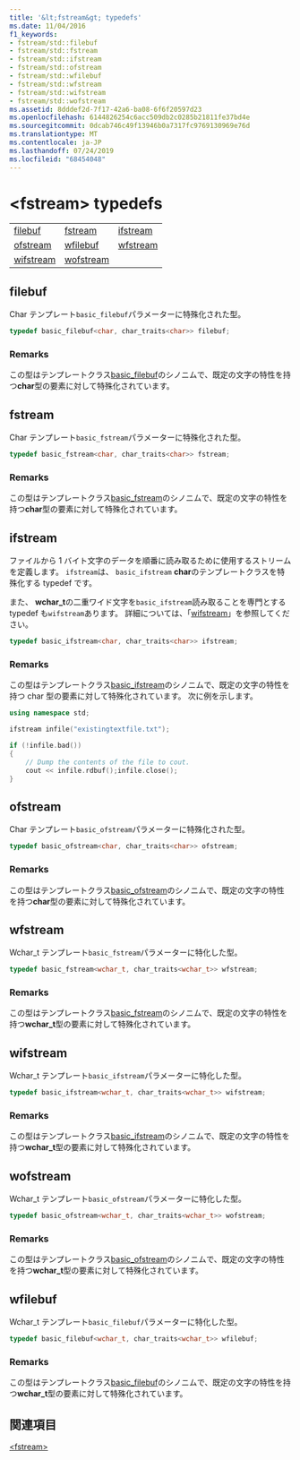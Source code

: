 ```yaml
---
title: '&lt;fstream&gt; typedefs'
ms.date: 11/04/2016
f1_keywords:
- fstream/std::filebuf
- fstream/std::fstream
- fstream/std::ifstream
- fstream/std::ofstream
- fstream/std::wfilebuf
- fstream/std::wfstream
- fstream/std::wifstream
- fstream/std::wofstream
ms.assetid: 8dddef2d-7f17-42a6-ba08-6f6f20597d23
ms.openlocfilehash: 6144826254c6acc509db2c0285b21811fe37bd4e
ms.sourcegitcommit: 0dcab746c49f13946b0a7317fc9769130969e76d
ms.translationtype: MT
ms.contentlocale: ja-JP
ms.lasthandoff: 07/24/2019
ms.locfileid: "68454048"
---
```

# <a name="ltfstreamgt-typedefs"></a>&lt;fstream&gt; typedefs

||||
|-|-|-|
|[filebuf](#filebuf)|[fstream](#fstream)|[ifstream](#ifstream)|
|[ofstream](#ofstream)|[wfilebuf](#wfilebuf)|[wfstream](#wfstream)|
|[wifstream](#wifstream)|[wofstream](#wofstream)|

## <a name="filebuf"></a>  filebuf

Char テンプレート`basic_filebuf`パラメーターに特殊化された型。

```cpp
typedef basic_filebuf<char, char_traits<char>> filebuf;
```

### <a name="remarks"></a>Remarks

この型はテンプレートクラス[basic_filebuf](../standard-library/basic-filebuf-class.md)のシノニムで、既定の文字の特性を持つ**char**型の要素に対して特殊化されています。

## <a name="fstream"></a>  fstream

Char テンプレート`basic_fstream`パラメーターに特殊化された型。

```cpp
typedef basic_fstream<char, char_traits<char>> fstream;
```

### <a name="remarks"></a>Remarks

この型はテンプレートクラス[basic_fstream](../standard-library/basic-fstream-class.md)のシノニムで、既定の文字の特性を持つ**char**型の要素に対して特殊化されています。

## <a name="ifstream"></a>  ifstream

ファイルから 1 バイト文字のデータを順番に読み取るために使用するストリームを定義します。 `ifstream`は、 `basic_ifstream` **char**のテンプレートクラスを特殊化する typedef です。

また、 **wchar_t**の二重ワイド文字を`basic_ifstream`読み取ることを専門とする typedef も`wifstream`あります。 詳細については、「[wifstream](../standard-library/fstream-typedefs.md#wifstream)」を参照してください。

```cpp
typedef basic_ifstream<char, char_traits<char>> ifstream;
```

### <a name="remarks"></a>Remarks

この型はテンプレートクラス[basic_ifstream](../standard-library/basic-ifstream-class.md)のシノニムで、既定の文字の特性を持つ char 型の要素に対して特殊化されています。 次に例を示します。

```cpp
using namespace std;

ifstream infile("existingtextfile.txt");

if (!infile.bad())
{
    // Dump the contents of the file to cout.
    cout << infile.rdbuf();infile.close();
}
```

## <a name="ofstream"></a>  ofstream

Char テンプレート`basic_ofstream`パラメーターに特殊化された型。

```cpp
typedef basic_ofstream<char, char_traits<char>> ofstream;
```

### <a name="remarks"></a>Remarks

この型はテンプレートクラス[basic_ofstream](../standard-library/basic-ofstream-class.md)のシノニムで、既定の文字の特性を持つ**char**型の要素に対して特殊化されています。

## <a name="wfstream"></a>  wfstream

Wchar_t テンプレート`basic_fstream`パラメーターに特化した型。

```cpp
typedef basic_fstream<wchar_t, char_traits<wchar_t>> wfstream;
```

### <a name="remarks"></a>Remarks

この型はテンプレートクラス[basic_fstream](../standard-library/basic-fstream-class.md)のシノニムで、既定の文字の特性を持つ**wchar_t**型の要素に対して特殊化されています。

## <a name="wifstream"></a>  wifstream

Wchar_t テンプレート`basic_ifstream`パラメーターに特化した型。

```cpp
typedef basic_ifstream<wchar_t, char_traits<wchar_t>> wifstream;
```

### <a name="remarks"></a>Remarks

この型はテンプレートクラス[basic_ifstream](../standard-library/basic-ifstream-class.md)のシノニムで、既定の文字の特性を持つ**wchar_t**型の要素に対して特殊化されています。

## <a name="wofstream"></a>  wofstream

Wchar_t テンプレート`basic_ofstream`パラメーターに特化した型。

```cpp
typedef basic_ofstream<wchar_t, char_traits<wchar_t>> wofstream;
```

### <a name="remarks"></a>Remarks

この型はテンプレートクラス[basic_ofstream](../standard-library/basic-ofstream-class.md)のシノニムで、既定の文字の特性を持つ**wchar_t**型の要素に対して特殊化されています。

## <a name="wfilebuf"></a>  wfilebuf

Wchar_t テンプレート`basic_filebuf`パラメーターに特化した型。

```cpp
typedef basic_filebuf<wchar_t, char_traits<wchar_t>> wfilebuf;
```

### <a name="remarks"></a>Remarks

この型はテンプレートクラス[basic_filebuf](../standard-library/basic-filebuf-class.md)のシノニムで、既定の文字の特性を持つ**wchar_t**型の要素に対して特殊化されています。

## <a name="see-also"></a>関連項目

[\<fstream>](../standard-library/fstream.md)
